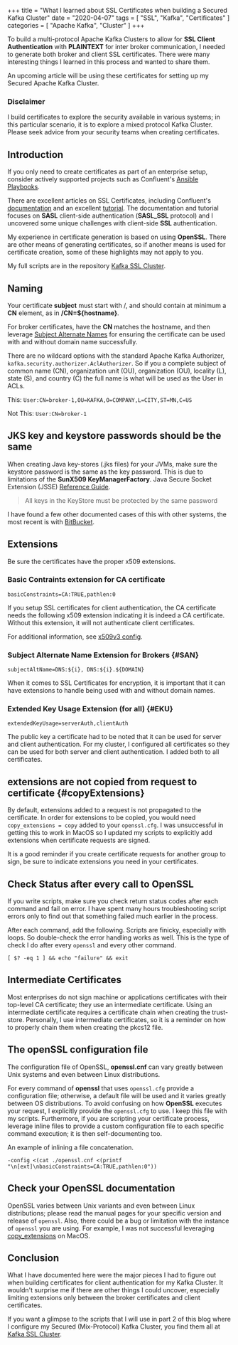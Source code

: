 +++
title = "What I learned about SSL Certificates when building a Secured Kafka Cluster"
date = "2020-04-07"
tags = [ "SSL", "Kafka", "Certificates" ]
categories = [ "Apache Kafka", "Cluster" ]
+++

To build a multi-protocol Apache Kafka Clusters to allow for __SSL Client Authentication__ with
__PLAINTEXT__ for inter broker communication, I needed to generate both broker and client SSL certificates.
There were many interesting things I learned in this process and wanted to share them.

An upcoming article will be using these certificates for setting up my Secured Apache Kafka Cluster.

### Disclaimer

I build certificates to explore the security available in various systems; in this particular scenario, it is
to explore a mixed protocol Kafka Cluster. Please seek advice from your security teams when creating certificates. 

## __Introduction__

If you only need to create certificates as part of an enterprise setup, consider actively supported
projects such as Confluent's [Ansible Playbooks](https://docs.confluent.io/current/installation/cp-ansible/index.html).

There are excellent articles on SSL Certificates, including Confluent's [documentation](https://docs.confluent.io/current/kafka/authentication_ssl.html)
and an excellent [tutorial](https://docs.confluent.io/current/security/security_tutorial.html#generating-keys-certs).
The documentation and tutorial focuses on __SASL__ client-side authentication (__SASL_SSL__ protocol) 
and I uncovered some unique challenges with client-side __SSL__ authentication.

My experience in certificate generation is based on using __OpenSSL__. There are other means of generating certificates,
so if another means is used for certificate creation, some of these highlights may not apply to you.

My full scripts are in the repository [Kafka SSL Cluster](https://github.com/nbuesing/kafka-ssl-cluster).

## __Naming__

Your certificate __subject__ must start with /, and should contain at minimum a __CN__ element, as in __/CN=${hostname}__.

For broker certificates, have the __CN__ matches the hostname, and then leverage [Subject Alternate Names](#SAN) for
ensuring the certificate can be used with and without domain name successfully.

There are no wildcard options with the standard Apache Kafka Authorizer, `kafka.security.authorizer.AclAuthorizer`.
So if you a complete subject of common name (CN), organization unit (OU), organization (OU), locality (L), state (S),
and country (C) the full name is what will be used as the User in ACLs.

This: `User:CN=broker-1,OU=KAFKA,O=COMPANY,L=CITY,ST=MN,C=US`

Not This: `User:CN=broker-1`

## __JKS key and keystore passwords should be the same__

When creating Java key-stores (.jks files) for your JVMs, make sure the keystore password is the same as the key password.
This is due to limitations of the __SunX509 KeyManagerFactory__.  Java Secure Socket Extension (JSSE) [Reference Guide](https://docs.oracle.com/en/java/javase/11/security/java-secure-socket-extension-jsse-reference-guide.html#GUID-65A7A023-AE02-4A95-8210-386AE6F18EB5).

> All keys in the KeyStore must be protected by the same password 

I have found a few other documented cases of this with other systems, the most recent is with [BitBucket](https://confluence.atlassian.com/bitbucketserverkb/bitbucket-server-fails-to-start-with-ssl-java-security-unrecoverablekeyexception-cannot-recover-key-814205872.html).

## __Extensions__

Be sure the certificates have the proper x509 extensions.

### __Basic Contraints extension for CA certificate__

```
basicConstraints=CA:TRUE,pathlen:0
```

If you setup SSL certificates for client authentication, the CA certificate needs the following x509 extension indicating it is
indeed a CA certificate. Without this extension, it will not authenticate client certificates.


For additional information, see [x509v3 config](https://www.openssl.org/docs/man1.0.2/man5/x509v3_config.html).

### __Subject Alternate Name Extension for Brokers__ {#SAN}

```
subjectAltName=DNS:${i}, DNS:${i}.${DOMAIN}
```

When it comes to SSL Certificates for encryption, it is important that it can have extensions to handle being used with and without
domain names.

### __Extended Key Usage Extension (for all)__ {#EKU}

```
extendedKeyUsage=serverAuth,clientAuth
```

The public key a certificate had to be noted that it can be used for server and client authentication. For my cluster,
I configured all certificates so they can be used for both server and client authentication.  I added both to all 
certificates.

## __extensions are not copied from request to certificate__ {#copyExtensions}

By default, extensions added to a request is not propagated to the certificate.  In order for extensions to be copied, 
you would need `copy_extensions = copy` added to your `openssl.cfg`. I was unsuccessful in getting this to work in 
MacOS so I updated my scripts to explicitly add extensions when certificate requests are signed. 

It is a good reminder if you create certificate requests for another group to sign, be sure to indicate extensions you
need in your certificates.

## __Check Status after every call to OpenSSL__

If you write scripts, make sure you check return status codes after each command and fail on error.  I have spent many hours
troubleshooting script errors only to find out that something failed much earlier in the process.

After each command, add the following. Scripts are finicky, especially with loops. So double-check the error handling 
works as well. This is the type of check I do after every `openssl` and every other command.
 
```
[ $? -eq 1 ] && echo "failure" && exit
```

## __Intermediate Certificates__

Most enterprises do not sign machine or applications certificates with their top-level CA certificate; they use an 
intermediate certificate. Using an intermediate certificate requires a certificate chain when creating the trust-store. 
Personally, I use intermediate certificates, so it is a reminder on how to properly chain them when creating the pkcs12 file.

##  __The openSSL configuration file__

The configuration file of OpenSSL, __openssl.cnf__ can vary greatly between Unix systems and even between Linux distributions.

For every command of __openssl__ that uses `openssl.cfg` provide a configuration file; otherwise, a default file will be used
and it varies greatly between OS distributions. To avoid confusing on how __OpenSSL__ executes your request, I explicitly
provide the `openssl.cfg` to use. I keep this file with my scripts. Furthermore, if you are scripting your certificate
process, leverage inline files to provide a custom configuration file to each specific command execution; it is then
self-documenting too.

An example of inlining a file concatenation.
```
-config <(cat ./openssl.cnf <(printf "\n[ext]\nbasicConstraints=CA:TRUE,pathlen:0"))
```

## __Check your OpenSSL documentation__

OpenSSL varies between Unix variants and even between Linux distributions; please read the manual pages for your specific
version and release of `openssl`. Also, there could be a bug or limitation with the instance of  `openssl` you are using.
For example, I was not successful leveraging [copy_extensions](#copyExtensions) on MacOS.

## __Conclusion__

What I have documented here were the major pieces I had to figure out when building certificates for client authentication
for my Kafka Cluster. It wouldn't surprise me if there are other things I could uncover, especially limiting extensions
only between the broker certificates and client certificates.
 
If you want a glimpse to the scripts that I will use in part 2 of this blog where I configure my Secured (Mix-Protocol)
Kafka Cluster, you find them all at [Kafka SSL Cluster](https://github.com/nbuesing/kafka-ssl-cluster).

